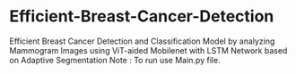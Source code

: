 # Efficient-Breast-Cancer-Detection
Efficient Breast Cancer Detection and Classification Model by analyzing Mammogram Images using ViT-aided Mobilenet with LSTM Network based on Adaptive Segmentation 
Note : To run use Main.py file.
